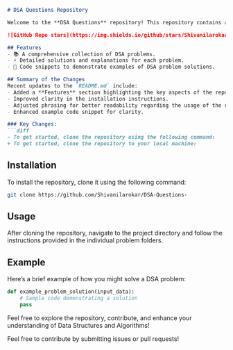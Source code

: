 ```markdown
# DSA Questions Repository

Welcome to the **DSA Questions** repository! This repository contains a collection of Data Structures and Algorithms (DSA) problems designed to help you enhance your coding skills.

![GitHub Repo stars](https://img.shields.io/github/stars/Shivanilarokar/DSA-Questions-) ![GitHub forks](https://img.shields.io/github/forks/Shivanilarokar/DSA-Questions-) ![GitHub issues](https://img.shields.io/github/issues/Shivanilarokar/DSA-Questions-)

## Features
- 📚 A comprehensive collection of DSA problems.
- ⚡ Detailed solutions and explanations for each problem.
- 📝 Code snippets to demonstrate examples of DSA problem solutions.

## Summary of the Changes
Recent updates to the `README.md` include:
- Added a **Features** section highlighting the key aspects of the repository.
- Improved clarity in the installation instructions.
- Adjusted phrasing for better readability regarding the usage of the repository.
- Enhanced example code snippet for clarity.

### Key Changes:
```diff
- To get started, clone the repository using the following command:
+ To get started, clone the repository to your local machine:
```

## Installation
To install the repository, clone it using the following command:
```bash
git clone https://github.com/Shivanilarokar/DSA-Questions-
```

## Usage
After cloning the repository, navigate to the project directory and follow the instructions provided in the individual problem folders.

## Example
Here’s a brief example of how you might solve a DSA problem:

```python
def example_problem_solution(input_data):
    # Sample code demonstrating a solution
    pass
```

Feel free to explore the repository, contribute, and enhance your understanding of Data Structures and Algorithms! 

Feel free to contribute by submitting issues or pull requests!
```